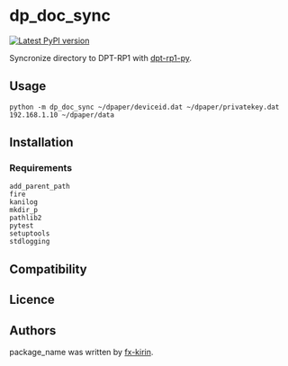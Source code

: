 # dp_doc_sync

[![Latest PyPI version](https://img.shields.io/pypi/v/package_name.svg)](https://pypi.python.org/pypi/dp_doc_sync)

Syncronize directory to DPT-RP1 with [dpt-rp1-py](https://github.com/janten/dpt-rp1-py).

## Usage

```
python -m dp_doc_sync ~/dpaper/deviceid.dat ~/dpaper/privatekey.dat 192.168.1.10 ~/dpaper/data
```

## Installation

### Requirements

```
add_parent_path
fire
kanilog
mkdir_p
pathlib2
pytest
setuptools
stdlogging
```

## Compatibility

## Licence

## Authors

package\_name was written by [fx-kirin](fx.kirin@gmail.com).
